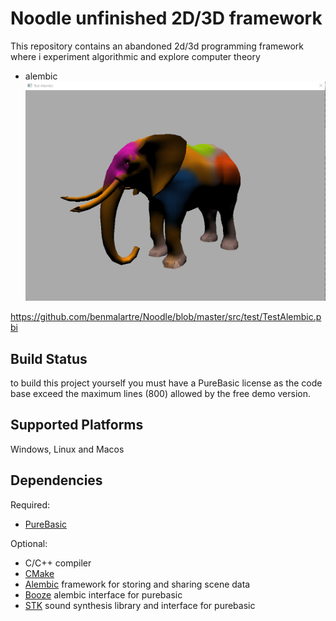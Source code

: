 Noodle unfinished 2D/3D framework 
=================================

This repository contains an abandoned 2d/3d programming framework
where i experiment algorithmic and explore computer theory

 - alembic 
![UI preview of alembic](images/alembic.png)

https://github.com/benmalartre/Noodle/blob/master/src/test/TestAlembic.pbi

Build Status
------------
to build this project yourself you must have a PureBasic license as the code base exceed the maximum lines (800) allowed by the free demo version.



Supported Platforms
-------------------

Windows, Linux and Macos


Dependencies
------------

Required:
 - [PureBasic](https://www.purebasic.com/)

Optional:
 - C/C++ compiler
 - [CMake](https://cmake.org/documentation/)
 - [Alembic](https://github.com/alembic/alembic) framework for storing and sharing scene data
 - [Booze](https://github.com/benmalartre/Booze) alembic interface for purebasic
 - [STK](https://github.com/benmalartre/STK) sound synthesis library and interface for purebasic
